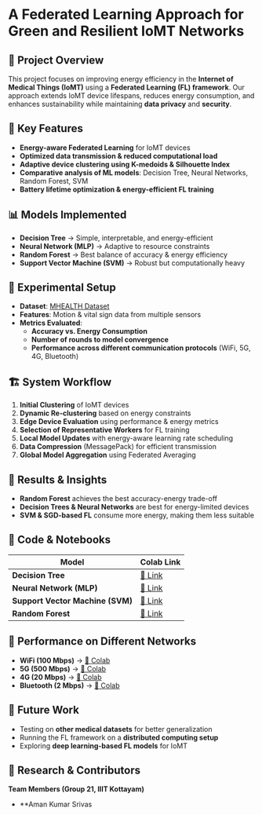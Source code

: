 # A Federated Learning Approach for Green and Resilient IoMT Networks  

## 📌 Project Overview  
This project focuses on improving energy efficiency in the **Internet of Medical Things (IoMT)** using a **Federated Learning (FL) framework**. Our approach extends IoMT device lifespans, reduces energy consumption, and enhances sustainability while maintaining **data privacy** and **security**.  

## 🚀 Key Features  
- **Energy-aware Federated Learning** for IoMT devices  
- **Optimized data transmission & reduced computational load**  
- **Adaptive device clustering using K-medoids & Silhouette Index**  
- **Comparative analysis of ML models**: Decision Tree, Neural Networks, Random Forest, SVM  
- **Battery lifetime optimization & energy-efficient FL training**  

## 📊 Models Implemented  
- **Decision Tree** → Simple, interpretable, and energy-efficient  
- **Neural Network (MLP)** → Adaptive to resource constraints  
- **Random Forest** → Best balance of accuracy & energy efficiency  
- **Support Vector Machine (SVM)** → Robust but computationally heavy  

## 🔧 Experimental Setup  
- **Dataset**: [MHEALTH Dataset](https://archive.ics.uci.edu/static/public/319/mhealth+dataset.zip)  
- **Features**: Motion & vital sign data from multiple sensors  
- **Metrics Evaluated**:  
  - **Accuracy vs. Energy Consumption**  
  - **Number of rounds to model convergence**  
  - **Performance across different communication protocols** (WiFi, 5G, 4G, Bluetooth)  

## 🏗️ System Workflow  
1. **Initial Clustering** of IoMT devices  
2. **Dynamic Re-clustering** based on energy constraints  
3. **Edge Device Evaluation** using performance & energy metrics  
4. **Selection of Representative Workers** for FL training  
5. **Local Model Updates** with energy-aware learning rate scheduling  
6. **Data Compression** (MessagePack) for efficient transmission  
7. **Global Model Aggregation** using Federated Averaging  

## 📌 Results & Insights  
- **Random Forest** achieves the best accuracy-energy trade-off  
- **Decision Trees & Neural Networks** are best for energy-limited devices  
- **SVM & SGD-based FL** consume more energy, making them less suitable  

## 📁 Code & Notebooks  
| Model | Colab Link |  
|--------|--------------------------------|  
| **Decision Tree** | [🔗 Link](https://drive.google.com/file/d/1ttDMWIfSUdGjcNArtvUyV82hQ1FdaBvv/view?usp=sharing) |  
| **Neural Network (MLP)** | [🔗 Link](https://drive.google.com/file/d/1jMG7m1hdv5wRS649D5mDuLO7wHRoKAPh/view?usp=drive_link) |  
| **Support Vector Machine (SVM)** | [🔗 Link](https://drive.google.com/file/d/1Pze84BQsqeZoibPOnzy4k5APISvmQ1Tr/view?usp=sharing) |  
| **Random Forest** | [🔗 Link](https://drive.google.com/file/d/1t6DTyV1Rcbh65Ufz274C8a72jxuITzu-/view?usp=drive_link) |  

## 📡 Performance on Different Networks  
- **WiFi (100 Mbps)** → [🔗 Colab](https://drive.google.com/file/d/1uuoAS-rFHHeqk4Kgas4HJWvIVJ5LQO0A/view?usp=drive_link)  
- **5G (500 Mbps)** → [🔗 Colab](https://drive.google.com/file/d/1qLsk8wXfSIgyjvIsJ_I_vH5-0WMzIgGS/view?usp=drive_link)  
- **4G (20 Mbps)** → [🔗 Colab](https://drive.google.com/file/d/1ICaoKqLmWeg5Fkv0Tq3RgSoweYsdi89f/view?usp=drive_link)  
- **Bluetooth (2 Mbps)** → [🔗 Colab](https://drive.google.com/file/d/1t6DTyV1Rcbh65Ufz274C8a72jxuITzu-/view?usp=drive_link)  

## 🔮 Future Work  
- Testing on **other medical datasets** for better generalization  
- Running the FL framework on a **distributed computing setup**  
- Exploring **deep learning-based FL models** for IoMT  

## 🏫 Research & Contributors  
**Team Members (Group 21, IIIT Kottayam)**  
- **Aman Kumar Srivas
